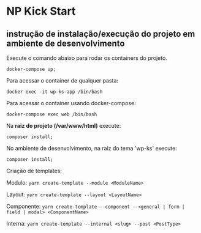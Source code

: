 # NP Kick Start

## instrução de instalação/execução do projeto em ambiente de desenvolvimento

Execute o comando abaixo para rodar os containers do projeto.

`docker-compose up;`

Para acessar o container de qualquer pasta:

`docker exec -it wp-ks-app /bin/bash`

Para acessar o container usando docker-compose:

`docker-compose exec web /bin/bash`

Na **raiz do projeto (/var/www/html)** execute:

`composer install;`

No ambiente de desenvolvimento, na raiz do tema 'wp-ks' execute:

`composer install;`

Criação de templates:

Modulo: `yarn create-template --module <ModuleName>`

Layout: `yarn create-template --layout <LayoutName>`

Componente: `yarn create-template --component --<general | form | field | modal> <ComponentName>`

Interna: `yarn create-template --internal <slug> --post <PostType>`
